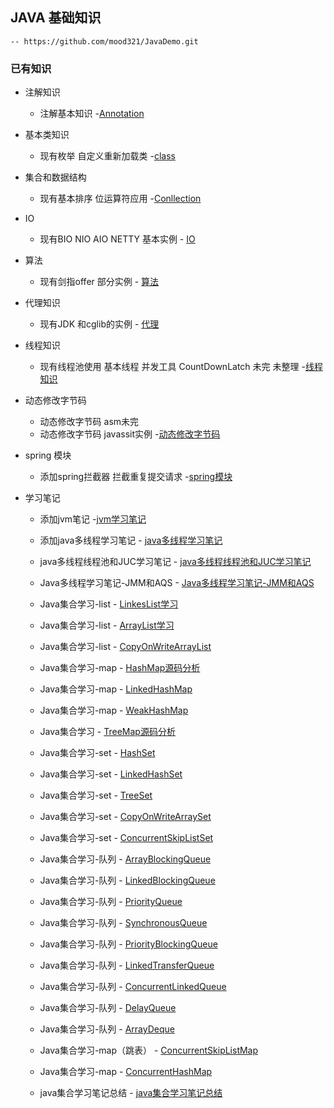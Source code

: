 ## JAVA 基础知识
    -- https://github.com/mood321/JavaDemo.git
    
   ### 已有知识
   +  注解知识 
        - 注解基本知识
            -[Annotation](https://github.com/mood321/JavaDemo/tree/master/src/main/java/Annotation "创作你的创作")
   
   +   基本类知识
        - 现有枚举 自定义重新加载类
             -[class](https://github.com/mood321/JavaDemo/tree/master/src/main/java/clazz "创作你的创作")
   
   +   集合和数据结构
        -  现有基本排序 位运算符应用
            -[Conllection](https://github.com/mood321/JavaDemo/tree/master/src/main/java/Conllection "创作你的创作")
   
   + IO
        - 现有BIO NIO AIO  NETTY 基本实例
                 - [IO](https://github.com/mood321/JavaDemo/tree/master/src/main/java/IO "创作你的创作")
   
   + 算法
       - 现有剑指offer 部分实例
             - [算法](https://github.com/mood321/JavaDemo/tree/master/src/main/java/offer "创作你的创作")
   
   +   代理知识
       - 现有JDK 和cglib的实例
             - [代理](https://github.com/mood321/JavaDemo/tree/master/src/main/java/proxy "创作你的创作")
   
   +   线程知识
       - 现有线程池使用 基本线程 并发工具 CountDownLatch 未完 未整理
            -[线程知识](https://github.com/mood321/JavaDemo/tree/master/src/main/java/ThreadPool "创作你的创作")
   
   +   动态修改字节码
       - 动态修改字节码  asm未完  
       - 动态修改字节码 javassit实例
            -[动态修改字节码](https://github.com/mood321/JavaDemo/tree/master/src/main/java/dynamic "创作你的创作")
            
   +   spring 模块
        - 添加spring拦截器 拦截重复提交请求
              -[spring模块](https://github.com/mood321/JavaDemo/tree/master/src/main/java/spring "spring")
                       
   +   学习笔记
        - 添加jvm笔记
              -[jvm学习笔记](https://github.com/mood321/JavaDemo/blob/master/src/main/resources/note/JVM%E5%AD%A6%E4%B9%A0%E7%AC%94%E8%AE%B0.md)
        - 添加java多线程学习笔记
              - [java多线程学习笔记](https://github.com/mood321/JavaDemo/blob/master/src/main/resources/note/Java多线程学习笔记-多线程.md)
                       
        - java多线程线程池和JUC学习笔记
              - [java多线程线程池和JUC学习笔记](https://github.com/mood321/JavaDemo/blob/master/src/main/resources/note/Java多线程学习笔记-线程池.md)
                       
        - Java多线程学习笔记-JMM和AQS
              - [Java多线程学习笔记-JMM和AQS](https://github.com/mood321/JavaDemo/blob/master/src/main/resources/note/Java多线程学习笔记--JMM和AQS.md)
        - Java集合学习-list
              - [LinkesList学习](https://github.com/mood321/JavaDemo/blob/master/src/main/resources/note/conllection/LinkedList源码学习.md)
                       
        - Java集合学习-list
              - [ArrayList学习](https://github.com/mood321/JavaDemo/blob/master/src/main/resources/note/conllection/ArrayList学习.md)
                       
        - Java集合学习-list
              - [CopyOnWriteArrayList](https://github.com/mood321/JavaDemo/blob/master/src/main/resources/note/conllection/CopyOnWriteArrayList.md)
                       
        - Java集合学习-map
              - [HashMap源码分析](https://github.com/mood321/JavaDemo/blob/master/src/main/resources/note/conllection/HashMap源码分析.md)
        - Java集合学习-map
              - [LinkedHashMap](https://github.com/mood321/JavaDemo/blob/master/src/main/resources/note/conllection/LinkedHashMap.md)
        - Java集合学习-map
              - [WeakHashMap](https://github.com/mood321/JavaDemo/blob/master/src/main/resources/note/conllection/WeakHashMap.md)
        - Java集合学习
              - [TreeMap源码分析](https://github.com/mood321/JavaDemo/blob/master/src/main/resources/note/conllection/TreeMap源码分析.md)
        - Java集合学习-set
              - [HashSet](https://github.com/mood321/JavaDemo/blob/master/src/main/resources/note/conllection/HashSet.md)
        - Java集合学习-set
              - [LinkedHashSet](https://github.com/mood321/JavaDemo/blob/master/src/main/resources/note/conllection/LinkedHashSet.md)
        - Java集合学习-set
              - [TreeSet](https://github.com/mood321/JavaDemo/blob/master/src/main/resources/note/conllection/TreeSet.md)
        - Java集合学习-set
              - [CopyOnWriteArraySet](https://github.com/mood321/JavaDemo/blob/master/src/main/resources/note/conllection/CopyOnWriteArraySet.md)
        - Java集合学习-set
              - [ConcurrentSkipListSet](https://github.com/mood321/JavaDemo/blob/master/src/main/resources/note/conllection/ConcurrentSkipListSet.md)
        - Java集合学习-队列
              - [ArrayBlockingQueue](https://github.com/mood321/JavaDemo/blob/master/src/main/resources/note/conllection/queue/ArrayBlockingQueue.md)
        - Java集合学习-队列
              - [LinkedBlockingQueue](https://github.com/mood321/JavaDemo/blob/master/src/main/resources/note/conllection/queue/LinkedBlockingQueue.md)
        - Java集合学习-队列
              - [PriorityQueue](https://github.com/mood321/JavaDemo/blob/master/src/main/resources/note/conllection/queue/PriorityQueue.md)
        - Java集合学习-队列
              - [SynchronousQueue](https://github.com/mood321/JavaDemo/blob/master/src/main/resources/note/conllection/queue/SynchronousQueue.md)
        - Java集合学习-队列
              - [PriorityBlockingQueue](https://github.com/mood321/JavaDemo/blob/master/src/main/resources/note/conllection/queue/PriorityBlockingQueue.md)
        - Java集合学习-队列
              - [LinkedTransferQueue](https://github.com/mood321/JavaDemo/blob/master/src/main/resources/note/conllection/queue/LinkedTransferQueue.md)
        - Java集合学习-队列
              - [ConcurrentLinkedQueue](https://github.com/mood321/JavaDemo/blob/master/src/main/resources/note/conllection/queue/ConcurrentLinkedQueue.md)
        - Java集合学习-队列
              - [DelayQueue](https://github.com/mood321/JavaDemo/blob/master/src/main/resources/note/conllection/queue/DelayQueue.md)
        - Java集合学习-队列
              - [ArrayDeque](https://github.com/mood321/JavaDemo/blob/master/src/main/resources/note/conllection/queue/ArrayDeque.md)
        - Java集合学习-map（跳表）
              - [ConcurrentSkipListMap](https://github.com/mood321/JavaDemo/blob/master/src/main/resources/note/conllection/ConcurrentSkipListMap.md)
        - Java集合学习-map
              - [ConcurrentHashMap](https://github.com/mood321/JavaDemo/blob/master/src/main/resources/note/conllection/ConcurrentHashMap.md)
        - java集合学习笔记总结
              - [java集合学习笔记总结](https://github.com/mood321/JavaDemo/blob/master/src/main/resources/note/conllection/java集合学习笔记总结.md)
                       
   